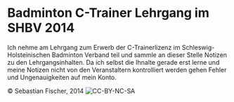 # Badminton C-Trainer Lehrgang im SHBV 2014

Ich nehme am Lehrgang zum Erwerb der C-Trainerlizenz im Schleswig-
Holsteinischen Badminton Verband teil und sammle an dieser Stelle
Notizen zu den Lehrgangsinhalten. Da ich selbst die Ihnalte gerade
erst lerne und meine Notizen nicht von den Veranstaltern kontrolliert
werden gehen Fehler und Ungenauigkeiten auf mein Konto.

© Sebastian Fischer, 2014 ![CC-BY-NC-SA](http://i.creativecommons.org/l/by-nc-sa/4.0/80x15.png)
